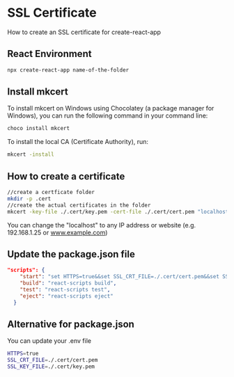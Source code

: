 # SSL Certificate
How to create an SSL certificate for create-react-app 

## React Environment
```bash
npx create-react-app name-of-the-folder
```

## Install mkcert
To install mkcert on Windows using Chocolatey (a package manager for Windows), you can run the following command in your command line:
```bash
choco install mkcert
```
To install the local CA (Certificate Authority), run:
```bash
mkcert -install
```

## How to create a certificate
```bash
//create a certficate folder
mkdir -p .cert
//create the actual certificates in the folder 
mkcert -key-file ./.cert/key.pem -cert-file ./.cert/cert.pem "localhost"
```
You can change the "localhost" to any IP address or website (e.g. 192.168.1.25 or www.example.com)

## Update the package.json file
```json
"scripts": {
    "start": "set HTTPS=true&&set SSL_CRT_FILE=./.cert/cert.pem&&set SSL_KEY_FILE=./cert/key.pem&&react-scripts start",
    "build": "react-scripts build",
    "test": "react-scripts test",
    "eject": "react-scripts eject"
  }
```

## Alternative for package.json
You can update your .env file
```bash
HTTPS=true
SSL_CRT_FILE=./.cert/cert.pem
SSL_KEY_FILE=./.cert/key.pem
```
